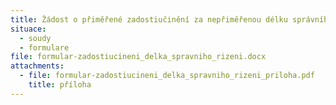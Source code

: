 ```yaml
---
title: Žádost o přiměřené zadostiučinění za nepřiměřenou délku správního řízení
situace:
  - soudy
  - formulare
file: formular-zadostiucineni_delka_spravniho_rizeni.docx
attachments:
  - file: formular-zadostiucineni_delka_spravniho_rizeni_priloha.pdf
    title: příloha
---
```

